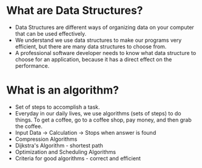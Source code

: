 # What are Data Structures?
* Data Structures are different ways of organizing data on your computer that can be used effectively.
* We understand we use data structures to make our programs very efficient, but there are many data structures to choose from.
* A professional software developer needs to know what data structure to choose for an application, because it has a direct effect on the performance.

# What is an algorithm?
* Set of steps to accomplish a task.
* Everyday in our daily lives, we use algorithms (sets of steps) to do things. To get a coffee, go to a coffee shop, pay money, and then grab the coffee.
* Input Data -> Calculation -> Stops when answer is found
* Compression Algorithms
* Dijkstra's Algorithm - shortest path
* Optimization and Scheduling Algorithms
* Criteria for good algorithms - correct and efficient